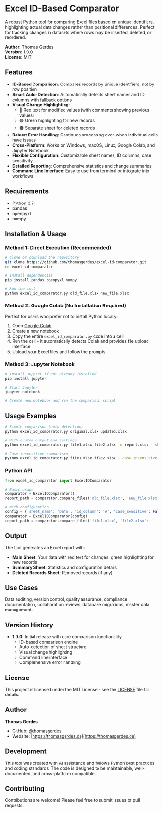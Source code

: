 # Excel ID-Based Comparator

A robust Python tool for comparing Excel files based on unique identifiers, highlighting actual data changes rather than positional differences. Perfect for tracking changes in datasets where rows may be inserted, deleted, or reordered.

**Author**: Thomas Gerdes  
**Version**: 1.0.0  
**License**: MIT

## Features

- **ID-Based Comparison**: Compares records by unique identifiers, not by row position
- **Smart Auto-Detection**: Automatically detects sheet names and ID columns with fallback options
- **Visual Change Highlighting**: 
  - 🔴 Red text for modified values (with comments showing previous values)
  - 🟢 Green highlighting for new records
  - 🟠 Separate sheet for deleted records
- **Robust Error Handling**: Continues processing even when individual cells have issues
- **Cross-Platform**: Works on Windows, macOS, Linux, Google Colab, and Jupyter Notebook
- **Flexible Configuration**: Customizable sheet names, ID columns, case sensitivity
- **Detailed Reporting**: Comprehensive statistics and change summaries
- **Command Line Interface**: Easy to use from terminal or integrate into workflows

## Requirements

- Python 3.7+
- pandas
- openpyxl
- numpy

## Installation & Usage

### Method 1: Direct Execution (Recommended)

```bash
# Clone or download the repository
git clone https://github.com/thomasgerdes/excel-id-comparator.git
cd excel-id-comparator

# Install dependencies
pip install pandas openpyxl numpy

# Run the tool
python excel_id_comparator.py old_file.xlsx new_file.xlsx
```

### Method 2: Google Colab (No Installation Required)

Perfect for users who prefer not to install Python locally:

1. Open [Google Colab](https://colab.research.google.com)
2. Create a new notebook
3. Copy the entire `excel_id_comparator.py` code into a cell
4. Run the cell - it automatically detects Colab and provides file upload interface
5. Upload your Excel files and follow the prompts

### Method 3: Jupyter Notebook

```bash
# Install Jupyter if not already installed
pip install jupyter

# Start Jupyter
jupyter notebook

# Create new notebook and run the comparison script
```

## Usage Examples

```bash
# Simple comparison (auto-detection)
python excel_id_comparator.py original.xlsx updated.xlsx

# With custom output and settings
python excel_id_comparator.py file1.xlsx file2.xlsx -o report.xlsx --sheet "Data" --id-column "A"

# Case-insensitive comparison
python excel_id_comparator.py file1.xlsx file2.xlsx --case-insensitive
```

### Python API
```python
from excel_id_comparator import ExcelIDComparator

# Basic usage
comparator = ExcelIDComparator()
report_path = comparator.compare_files('old_file.xlsx', 'new_file.xlsx')

# With configuration
config = {'sheet_name': 'Data', 'id_column': 'A', 'case_sensitive': False}
comparator = ExcelIDComparator(config)
report_path = comparator.compare_files('file1.xlsx', 'file2.xlsx')
```

## Output

The tool generates an Excel report with:
- **Main Sheet**: Your data with red text for changes, green highlighting for new records
- **Summary Sheet**: Statistics and configuration details  
- **Deleted Records Sheet**: Removed records (if any)

## Use Cases

Data auditing, version control, quality assurance, compliance documentation, collaboration reviews, database migrations, master data management.

## Version History

- **1.0.0**: Initial release with core comparison functionality
  - ID-based comparison engine
  - Auto-detection of sheet structure
  - Visual change highlighting
  - Command line interface
  - Comprehensive error handling

## License

This project is licensed under the MIT License - see the [LICENSE](LICENSE) file for details.

## Author

**Thomas Gerdes**
- GitHub: [@thomasgerdes](https://github.com/thomasgerdes)
- Website: [https://thomasgerdes.de](https://thomasgerdes.de)

## Development

This tool was created with AI assistance and follows Python best practices and coding standards. The code is designed to be maintainable, well-documented, and cross-platform compatible.

## Contributing

Contributions are welcome! Please feel free to submit issues or pull requests.
